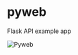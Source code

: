 # pyweb
Flask API example app

![Pyweb](https://github.com/AdminTurnedDevOps/pyweb/workflows/Pyweb/badge.svg)
